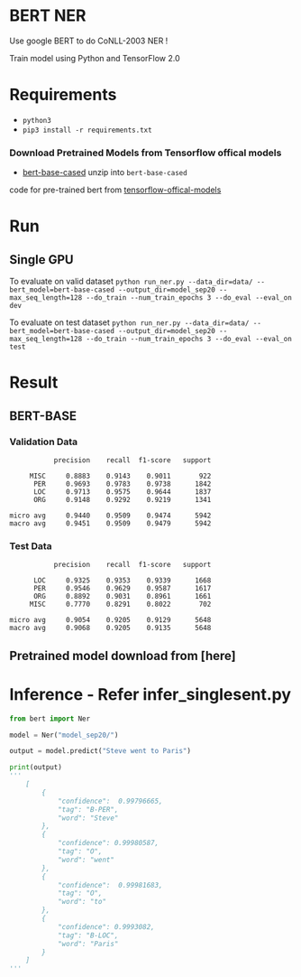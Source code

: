 # BERT NER

Use google BERT to do CoNLL-2003 NER !

Train model using Python and TensorFlow 2.0


# Requirements

- `python3`
- `pip3 install -r requirements.txt`

### Download Pretrained Models from Tensorflow offical models
- [bert-base-cased](https://storage.googleapis.com/cloud-tpu-checkpoints/bert/tf_20/cased_L-12_H-768_A-12.tar.gz) unzip into `bert-base-cased`

code for pre-trained bert from [tensorflow-offical-models](https://github.com/tensorflow/models/tree/master/official/nlp) 

# Run

## Single GPU

To evaluate on valid dataset
`python run_ner.py --data_dir=data/ --bert_model=bert-base-cased --output_dir=model_sep20 --max_seq_length=128 --do_train --num_train_epochs 3 --do_eval --eval_on dev`

To evaluate on test dataset
`python run_ner.py --data_dir=data/ --bert_model=bert-base-cased --output_dir=model_sep20 --max_seq_length=128 --do_train --num_train_epochs 3 --do_eval --eval_on test`

# Result

## BERT-BASE

### Validation Data
```
           precision    recall  f1-score   support

     MISC     0.8883    0.9143    0.9011       922
      PER     0.9693    0.9783    0.9738      1842
      LOC     0.9713    0.9575    0.9644      1837
      ORG     0.9148    0.9292    0.9219      1341

micro avg     0.9440    0.9509    0.9474      5942
macro avg     0.9451    0.9509    0.9479      5942
```
### Test Data
```
           precision    recall  f1-score   support

      LOC     0.9325    0.9353    0.9339      1668
      PER     0.9546    0.9629    0.9587      1617
      ORG     0.8892    0.9031    0.8961      1661
     MISC     0.7770    0.8291    0.8022       702

micro avg     0.9054    0.9205    0.9129      5648
macro avg     0.9068    0.9205    0.9135      5648
```
## Pretrained model download from [here]


# Inference - Refer infer_singlesent.py

```python
from bert import Ner

model = Ner("model_sep20/")

output = model.predict("Steve went to Paris")

print(output)
'''
    [
        {
            "confidence":  0.99796665,
            "tag": "B-PER",
            "word": "Steve"
        },
        {
            "confidence": 0.99980587,
            "tag": "O",
            "word": "went"
        },
        {
            "confidence":  0.99981683,
            "tag": "O",
            "word": "to"
        },
        {
            "confidence": 0.9993082,
            "tag": "B-LOC",
            "word": "Paris"
        }
    ]
'''
```
